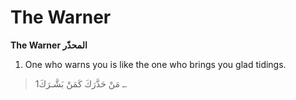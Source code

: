 The Warner
==========

**The Warner المحذّر**

1. One who warns you is like the one who brings you glad tidings.

> 1ـ مَنْ حَذَّرَكَ كَمَنْ بَشَّـرَكَ.



